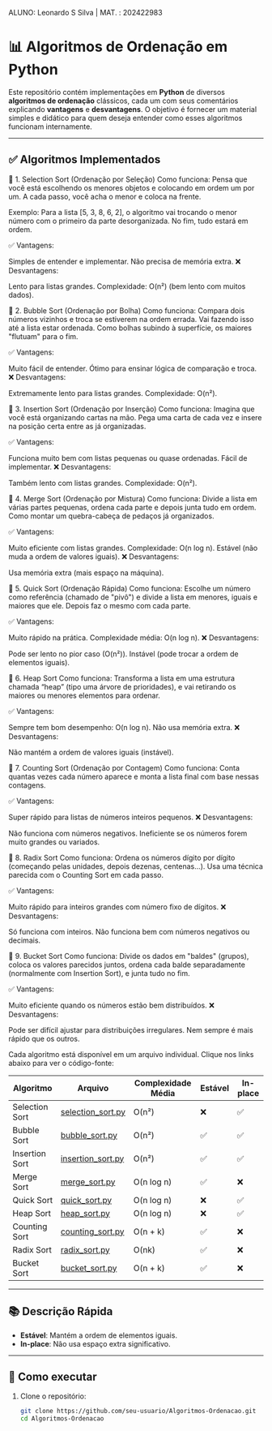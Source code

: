 ALUNO: Leonardo S Silva | MAT. : 202422983

# 📊 Algoritmos de Ordenação em Python

Este repositório contém implementações em **Python** de diversos **algoritmos de ordenação** clássicos, cada um com seus comentários explicando **vantagens** e **desvantagens**. O objetivo é fornecer um material simples e didático para quem deseja entender como esses algoritmos funcionam internamente.

---

## ✅ Algoritmos Implementados


🔷 1. Selection Sort (Ordenação por Seleção)
Como funciona:
Pensa que você está escolhendo os menores objetos e colocando em ordem um por um. A cada passo, você acha o menor e coloca na frente.

Exemplo:
Para a lista [5, 3, 8, 6, 2], o algoritmo vai trocando o menor número com o primeiro da parte desorganizada. No fim, tudo estará em ordem.

✅ Vantagens:

Simples de entender e implementar.
Não precisa de memória extra.
❌ Desvantagens:

Lento para listas grandes.
Complexidade: O(n²) (bem lento com muitos dados).


🔷 2. Bubble Sort (Ordenação por Bolha)
Como funciona:
Compara dois números vizinhos e troca se estiverem na ordem errada. Vai fazendo isso até a lista estar ordenada. Como bolhas subindo à superfície, os maiores "flutuam" para o fim.

✅ Vantagens:

Muito fácil de entender.
Ótimo para ensinar lógica de comparação e troca.
❌ Desvantagens:

Extremamente lento para listas grandes.
Complexidade: O(n²).


🔷 3. Insertion Sort (Ordenação por Inserção)
Como funciona:
Imagina que você está organizando cartas na mão. Pega uma carta de cada vez e insere na posição certa entre as já organizadas.

✅ Vantagens:

Funciona muito bem com listas pequenas ou quase ordenadas.
Fácil de implementar.
❌ Desvantagens:

Também lento com listas grandes.
Complexidade: O(n²).


🔷 4. Merge Sort (Ordenação por Mistura)
Como funciona:
Divide a lista em várias partes pequenas, ordena cada parte e depois junta tudo em ordem. Como montar um quebra-cabeça de pedaços já organizados.

✅ Vantagens:

Muito eficiente com listas grandes.
Complexidade: O(n log n).
Estável (não muda a ordem de valores iguais).
❌ Desvantagens:

Usa memória extra (mais espaço na máquina).


🔷 5. Quick Sort (Ordenação Rápida)
Como funciona:
Escolhe um número como referência (chamado de "pivô") e divide a lista em menores, iguais e maiores que ele. Depois faz o mesmo com cada parte.

✅ Vantagens:

Muito rápido na prática.
Complexidade média: O(n log n).
❌ Desvantagens:

Pode ser lento no pior caso (O(n²)).
Instável (pode trocar a ordem de elementos iguais).


🔷 6. Heap Sort
Como funciona:
Transforma a lista em uma estrutura chamada “heap” (tipo uma árvore de prioridades), e vai retirando os maiores ou menores elementos para ordenar.

✅ Vantagens:

Sempre tem bom desempenho: O(n log n).
Não usa memória extra.
❌ Desvantagens:

Não mantém a ordem de valores iguais (instável).


🔷 7. Counting Sort (Ordenação por Contagem)
Como funciona:
Conta quantas vezes cada número aparece e monta a lista final com base nessas contagens.

✅ Vantagens:

Super rápido para listas de números inteiros pequenos.
❌ Desvantagens:

Não funciona com números negativos.
Ineficiente se os números forem muito grandes ou variados.


🔷 8. Radix Sort
Como funciona:
Ordena os números dígito por dígito (começando pelas unidades, depois dezenas, centenas...). Usa uma técnica parecida com o Counting Sort em cada passo.

✅ Vantagens:

Muito rápido para inteiros grandes com número fixo de dígitos.
❌ Desvantagens:

Só funciona com inteiros.
Não funciona bem com números negativos ou decimais.


🔷 9. Bucket Sort
Como funciona:
Divide os dados em "baldes" (grupos), coloca os valores parecidos juntos, ordena cada balde separadamente (normalmente com Insertion Sort), e junta tudo no fim.

✅ Vantagens:

Muito eficiente quando os números estão bem distribuídos.
❌ Desvantagens:

Pode ser difícil ajustar para distribuições irregulares.
Nem sempre é mais rápido que os outros.






Cada algoritmo está disponível em um arquivo individual. Clique nos links abaixo para ver o código-fonte:

| Algoritmo             | Arquivo                    | Complexidade Média | Estável | In-place |
|-----------------------|----------------------------|--------------------|---------|----------|
| Selection Sort        | [selection_sort.py](selection_sort.py) | O(n²)               | ❌       | ✅        |
| Bubble Sort           | [bubble_sort.py](bubble_sort.py)       | O(n²)               | ✅       | ✅        |
| Insertion Sort        | [insertion_sort.py](insertion_sort.py) | O(n²)               | ✅       | ✅        |
| Merge Sort            | [merge_sort.py](merge_sort.py)         | O(n log n)          | ✅       | ❌        |
| Quick Sort            | [quick_sort.py](quick_sort.py)         | O(n log n)          | ❌       | ✅        |
| Heap Sort             | [heap_sort.py](heap_sort.py)           | O(n log n)          | ❌       | ✅        |
| Counting Sort         | [counting_sort.py](counting_sort.py)   | O(n + k)            | ✅       | ❌        |
| Radix Sort            | [radix_sort.py](radix_sort.py)         | O(nk)               | ✅       | ❌        |
| Bucket Sort           | [bucket_sort.py](bucket_sort.py)       | O(n + k)            | ✅       | ❌        |

---

## 📚 Descrição Rápida

- **Estável**: Mantém a ordem de elementos iguais.
- **In-place**: Não usa espaço extra significativo.

---

## 🧪 Como executar

1. Clone o repositório:
   ```bash
   git clone https://github.com/seu-usuario/Algoritmos-Ordenacao.git
   cd Algoritmos-Ordenacao

